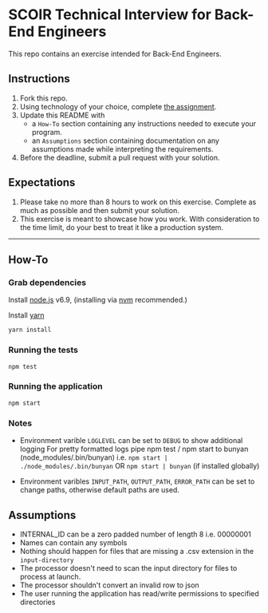 # SCOIR Technical Interview for Back-End Engineers
This repo contains an exercise intended for Back-End Engineers.

## Instructions
1. Fork this repo.
1. Using technology of your choice, complete [the assignment](./Assignment.md).
1. Update this README with
    * a `How-To` section containing any instructions needed to execute your program.
    * an `Assumptions` section containing documentation on any assumptions made while interpreting the requirements.
1. Before the deadline, submit a pull request with your solution.

## Expectations
1. Please take no more than 8 hours to work on this exercise. Complete as much as possible and then submit your solution.
1. This exercise is meant to showcase how you work. With consideration to the time limit, do your best to treat it like a production system.

----

## How-To

### Grab dependencies

Install [node.js] v6.9, (installing via [nvm] recommended.)

Install [yarn]

`yarn install`

### Running the tests

`npm test`

### Running the application

`npm start`

### Notes

- Environment varible `LOGLEVEL` can be set to `DEBUG` to show additional logging
For pretty formatted logs pipe npm test / npm start to bunyan (node_modules/.bin/bunyan)
i.e. `npm start | ./node_modules/.bin/bunyan` OR `npm start | bunyan` (if installed globally)

- Environment varibles `INPUT_PATH`, `OUTPUT_PATH`, `ERROR_PATH` can be set to change paths, otherwise default paths are used.

## Assumptions

- INTERNAL_ID can be a zero padded number of length 8 i.e. 00000001
- Names can contain any symbols
- Nothing should happen for files that are missing a .csv extension in the `input-directory`
- The processor doesn't need to scan the input directory for files to process at launch.
- The processor shouldn't convert an invalid row to json
- The user running the application has read/write permissions to specified directories

[node.js]: <https://nodejs.org/en/>
[nvm]: <https://github.com/creationix/nvm#installation>
[yarn]: <https://yarnpkg.com/en/>
